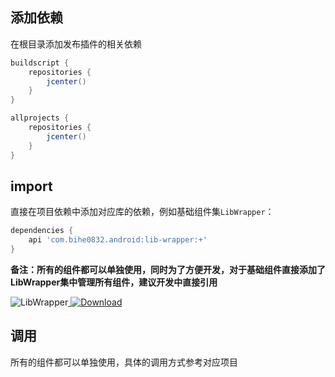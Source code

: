 ## 添加依赖

在根目录添加发布插件的相关依赖
```groovy
buildscript {  
    repositories {  
        jcenter()  
    }  
}   

allprojects {  
    repositories {  
        jcenter()  
    }  
}
```  
## import

直接在项目依赖中添加对应库的依赖，例如基础组件集`LibWrapper`：
```groovy
dependencies {
    api 'com.bihe0832.android:lib-wrapper:+'
}
```
**备注：所有的组件都可以单独使用，同时为了方便开发，对于基础组件直接添加了LibWrapper集中管理所有组件，建议开发中直接引用** 

![LibWrapper](https://img.shields.io/badge/AndroidAppFactory-LibWrapper-brightgreen)[ ![Download](https://api.bintray.com/packages/bihe0832/android/lib-wrapper/images/download.svg) ](https://bintray.com/bihe0832/android/lib-wrapper/_latestVersion)


## 调用

所有的组件都可以单独使用，具体的调用方式参考对应项目